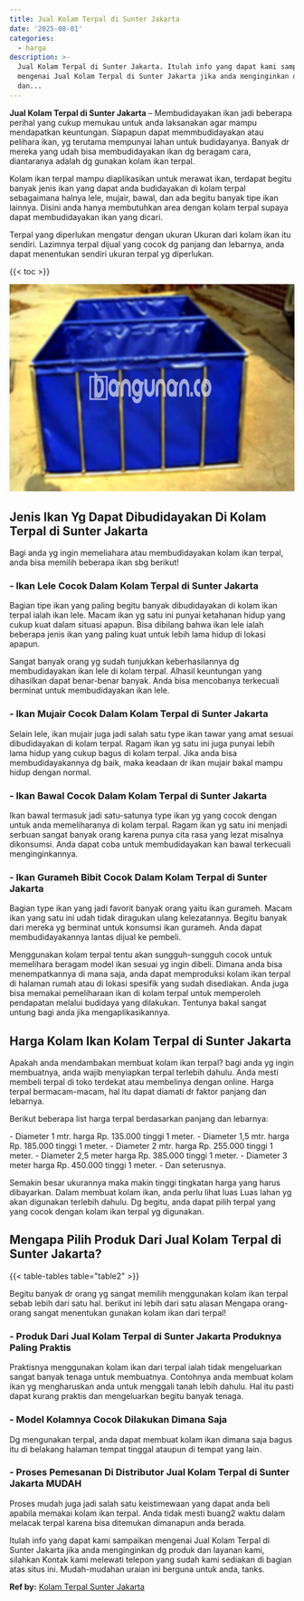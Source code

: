 ```yaml
---
title: Jual Kolam Terpal di Sunter Jakarta
date: '2025-08-01'
categories:
  - harga
description: >-
  Jual Kolam Terpal di Sunter Jakarta. Itulah info yang dapat kami sampaikan
  mengenai Jual Kolam Terpal di Sunter Jakarta jika anda menginginkan dg produk
  dan...
---
```


**Jual Kolam Terpal di Sunter Jakarta** – Membudidayakan ikan jadi beberapa perihal yang cukup memukau untuk anda laksanakan agar mampu mendapatkan keuntungan. Siapapun dapat memmbudidayakan atau pelihara ikan, yg terutama mempunyai lahan untuk budidayanya. Banyak dr mereka yang udah bisa membudidayakan ikan dg beragam cara, diantaranya adalah dg gunakan kolam ikan terpal.

Kolam ikan terpal mampu diaplikasikan untuk merawat ikan, terdapat begitu banyak jenis ikan yang dapat anda budidayakan di kolam terpal sebagaimana halnya lele, mujair, bawal, dan ada begitu banyak tipe ikan lainnya. Disini anda hanya membutuhkan area dengan kolam terpal supaya dapat membudidayakan ikan yang dicari.

Terpal yang diperlukan mengatur dengan ukuran Ukuran dari kolam ikan itu sendiri. Lazimnya terpal dijual yang cocok dg panjang dan lebarnya, anda dapat menentukan sendiri ukuran terpal yg diperlukan.

{{< toc >}}

![Jual Kolam Terpal di Sunter Jakarta](/images/jual-kolam-terpal-13.png)

## Jenis Ikan Yg Dapat Dibudidayakan Di Kolam Terpal di Sunter Jakarta

Bagi anda yg ingin memeliahara atau membudidayakan kolam ikan terpal, anda bisa memilih beberapa ikan sbg berikut!

### \- Ikan Lele Cocok Dalam Kolam Terpal di Sunter Jakarta

Bagian tipe ikan yang paling begitu banyak dibudidayakan di kolam ikan terpal ialah ikan lele. Macam ikan yg satu ini punyai ketahanan hidup yang cukup kuat dalam situasi apapun. Bisa dibilang bahwa ikan lele ialah beberapa jenis ikan yang paling kuat untuk lebih lama hidup di lokasi apapun.

Sangat banyak orang yg sudah tunjukkan keberhasilannya dg membudidayakan ikan lele di kolam terpal. Alhasil keuntungan yang dihasilkan dapat benar-benar banyak. Anda bisa mencobanya terkecuali berminat untuk membudidayakan ikan lele.

### \- Ikan Mujair Cocok Dalam Kolam Terpal di Sunter Jakarta

Selain lele, ikan mujair juga jadi salah satu type ikan tawar yang amat sesuai dibudidayakan di kolam terpal. Ragam ikan yg satu ini juga punyai lebih lama hidup yang cukup bagus di kolam terpal. Jika anda bisa membudidayakannya dg baik, maka keadaan dr ikan mujair bakal mampu hidup dengan normal.

### \- Ikan Bawal Cocok Dalam Kolam Terpal di Sunter Jakarta

Ikan bawal termasuk jadi satu-satunya type ikan yg yang cocok dengan untuk anda memeliharanya di kolam terpal. Ragam ikan yg satu ini menjadi serbuan sangat banyak orang karena punya cita rasa yang lezat misalnya dikonsumsi. Anda dapat coba untuk membudidayakan kan bawal terkecuali menginginkannya.

### \- Ikan Gurameh Bibit Cocok Dalam Kolam Terpal di Sunter Jakarta

Bagian type ikan yang jadi favorit banyak orang yaitu ikan gurameh. Macam ikan yang satu ini udah tidak diragukan ulang kelezatannya. Begitu banyak dari mereka yg berminat untuk konsumsi ikan gurameh. Anda dapat membudidayakannya lantas dijual ke pembeli.

Menggunakan kolam terpal tentu akan sungguh-sungguh cocok untuk memelihara beragam model ikan sesuai yg ingin dibeli. Dimana anda bisa menempatkannya di mana saja, anda dapat memproduksi kolam ikan terpal di halaman rumah atau di lokasi spesifik yang sudah disediakan. Anda juga bisa memakai pemeliharaan ikan di kolam terpal untuk memperoleh pendapatan melalui budidaya yang dilakukan. Tentunya bakal sangat untung bagi anda jika mengaplikasikannya.

## Harga Kolam Ikan Kolam Terpal di Sunter Jakarta

Apakah anda mendambakan membuat kolam ikan terpal? bagi anda yg ingin membuatnya, anda wajib menyiapkan terpal terlebih dahulu. Anda mesti membeli terpal di toko terdekat atau membelinya dengan online. Harga terpal bermacam-macam, hal itu dapat diamati dr faktor panjang dan lebarnya.

Berikut beberapa list harga terpal berdasarkan panjang dan lebarnya:

\- Diameter 1 mtr. harga Rp. 135.000 tinggi 1 meter. - Diameter 1,5 mtr. harga Rp. 185.000 tinggi 1 meter. - Diameter 2 mtr. harga Rp. 255.000 tinggi 1 meter. - Diameter 2,5 meter harga Rp. 385.000 tinggi 1 meter. - Diameter 3 meter harga Rp. 450.000 tinggi 1 meter. - Dan seterusnya.

Semakin besar ukurannya maka makin tinggi tingkatan harga yang harus dibayarkan. Dalam membuat kolam ikan, anda perlu lihat luas Luas lahan yg akan digunakan terlebih dahulu. Dg begitu, anda dapat pilih terpal yang yang cocok dengan kolam ikan terpal yg digunakan.

## Mengapa Pilih Produk Dari Jual Kolam Terpal di Sunter Jakarta?

{{< table-tables table="table2" >}}

Begitu banyak dr orang yg sangat memilih menggunakan kolam ikan terpal sebab lebih dari satu hal. berikut ini lebih dari satu alasan Mengapa orang-orang sangat menentukan gunakan kolam ikan dari terpal!

### \- Produk Dari Jual Kolam Terpal di Sunter Jakarta Produknya Paling Praktis

Praktisnya menggunakan kolam ikan dari terpal ialah tidak mengeluarkan sangat banyak tenaga untuk membuatnya. Contohnya anda membuat kolam ikan yg mengharuskan anda untuk menggali tanah lebih dahulu. Hal itu pasti dapat kurang praktis dan mengeluarkan begitu banyak tenaga.

### \- Model Kolamnya Cocok Dilakukan Dimana Saja

Dg mengunakan terpal, anda dapat membuat kolam ikan dimana saja bagus itu di belakang halaman tempat tinggal ataupun di tempat yang lain.

### \- Proses Pemesanan Di Distributor Jual Kolam Terpal di Sunter Jakarta MUDAH

Proses mudah juga jadi salah satu keistimewaan yang dapat anda beli apabila memakai kolam ikan terpal. Anda tidak mesti buang2 waktu dalam melacak terpal karena bisa ditemukan dimanapun anda berada.

Itulah info yang dapat kami sampaikan mengenai Jual Kolam Terpal di Sunter Jakarta jika anda menginginkan dg produk dan layanan kami, silahkan Kontak kami melewati telepon yang sudah kami sediakan di bagian atas situs ini. Mudah-mudahan uraian ini berguna untuk anda, tanks.

**Ref by:** [Kolam Terpal Sunter Jakarta](https://id.wikipedia.org/wiki/Kolam)
